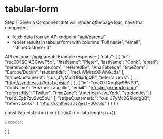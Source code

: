 # tabular-form

Step 1:
Given a Component that will render _after_ page load, have that component
  * fetch data from an API endpoint "/api/parents"
  * render results in tabular form with columns "Full name", "email", "stripeCustomerId"

API endpoint /api/parents
Example response:
{
  "data": [
    {
      "id": "rec009SOlACCwwF5o",
      "firstName": "Pieter",
      "lastName": "Oonk",
      "email": "pieteroonk@example.com",
      "referredBy": "Ana Fabrega",
      "timeZone": "Europe/Dublin",
      "studentIds": [
        "recUWMrscXkWnGJda"
      ],
      "stripeCustomerId": "cus_J7yMo2GRlpdgQB",
      "referralLinks": [
        "http://synthesis.is?grsf=zpsjcj"
      ]
    },
    {
      "id": "rec00TXpqSje96NP9",
      "firstName": "Heather Laughlin",
      "email": "hfricke@example.com",
      "referredBy": "Twitter",
      "timeZone": "America/New_York",
      "studentIds": [
        "recdLZpb7zv2wx5bU"
      ],
      "stripeCustomerId": "cus_J7yMo2GRlpdgQB",
      "referralLinks": [
        "http://synthesis.is?grsf=d6dolp"
      ]
    }
  ]
}

const ParentsList = () => {
  for(i=0; i < data.length; i++){
  	
  }
  render(
  	<div></div>
  )
}
